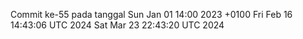 Commit ke-55 pada tanggal Sun Jan 01 14:00 2023 +0100
Fri Feb 16 14:43:06 UTC 2024
Sat Mar 23 22:43:20 UTC 2024
